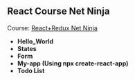## React Course Net Ninja
Course: [React+Redux Net Ninja](https://www.youtube.com/playlist?list=PL4cUxeGkcC9ij8CfkAY2RAGb-tmkNwQHG)
 - **Hello_World**
 - **States**
 - **Form**
 - **My-app (Using npx create-react-app)**
 - **Todo List**
